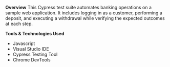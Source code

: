 **Overview**
This Cypress test suite automates banking operations on a sample web application. It includes logging in as a customer, performing a deposit, and executing a withdrawal while verifying the expected outcomes at each step.

**Tools & Technologies Used**
- Javascript 
- Visual Studio IDE
- Cypress Testing Tool
- Chrome DevTools
